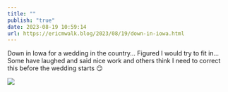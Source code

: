 ```yaml
---
title: ""
publish: "true"
date: 2023-08-19 10:59:14
url: https://ericmwalk.blog/2023/08/19/down-in-iowa.html
---
```

Down in Iowa for a wedding in the country… Figured I would try to fit in… Some have laughed and said nice work and others think I need to correct this before the wedding starts 😏

![](https://ericmwalk.blog/uploads/2023/7d14ccea96.jpg)